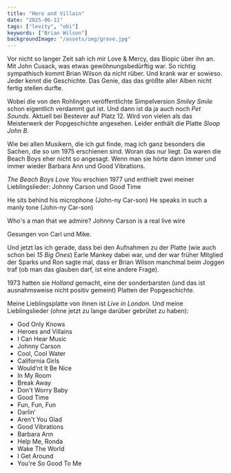 ```yaml
---
title: "Hero and Villain"
date: "2025-06-11"
tags: ["levity", "obi"]
keywords: ["Brian Wilson"]
backgroundImage: "/assets/img/grave.jpg"
---
```

Vor nicht so langer Zeit sah ich mir Love & Mercy, das Biopic über ihn an. Mit John Cusack, was etwas gewöhnungsbedürftig war. So richtig sympathisch kommt Brian Wilson da nicht rüber. Und krank war er sowieso. Jeder kennt die Geschichte. Das Genie, das das größte aller Alben nicht fertig stellen durfte. 

Wobei die von den Rohlingen veröffentlichte Simpelversion *Smiley Smile* schon eigentlich verdammt gut ist. Und dann ist da ja auch noch *Pet Sounds*. Aktuell bei Bestever auf Platz 12. Wird von vielen als das Meisterwerk der Popgeschichte angesehen. Leider enthält die Platte *Sloop John B*.

Wie bei allen Musikern, die ich gut finde, mag ich ganz besonders die Sachen, die so um 1975 erschienen sind. Woran das nur liegt. Da waren die Beach Boys eher nicht so angesagt. Wenn man sie hörte dann immer und immer wieder Barbara Ann und Good Vibrations. 

*The Beach Boys Love You* erschien 1977 und enthielt zwei meiner Lieblingslieder: Johnny Carson und Good Time

He sits behind his microphone
(John-ny Car-son)
He speaks in such a manly tone
(John-ny Car-son)

Who's a man that we admire?
Johnny Carson is a real live wire

Gesungen von Carl und Mike.
</br>

Und jetzt las ich gerade, dass bei den Aufnahmen zu der Platte (wie auch schon bei *15 Big Ones*) Earle Mankey dabei war, und der war früher Mitglied der Sparks und Ron sagte mal, dass er Brian Wilson manchmal beim Joggen traf (ob man das glauben darf, ist eine andere Frage).

1973 hatten sie *Holland* gemacht, eine der sonderbarsten (und das ist ausnahmsweise nicht positiv gemeint) Platten der Popgeschichte. 

Meine Lieblingsplatte von ihnen ist *Live in London*. Und meine Lieblingslieder (ohne jetzt zu lange darüber gebrütet zu haben):
</br>

<ul class="no-bullets">
<li>God Only Knows</li>
<li>Heroes and Villains</li>
<li>I Can Hear Music</li>
<li>Johnny Carson</li>
<li>Cool, Cool Water</li>
<li>California Girls</li>
<li>Would’nt It Be Nice</li>
<li>In My Room</li>
<li>Break Away</li>
<li>Don't Worry Baby</li>
<li>Good Time</li>
<li>Fun, Fun, Fun</li>
<li>Darlin’</li>
<li>Aren't You Glad</li>
<li>Good Vibrations</li>
<li>Barbara Ann</li>
<li>Help Me, Ronda</li>
<li>Wake The World</li>
<li>I Get Around</li>
<li>You're So Good To Me</li>
</ul>
</br>